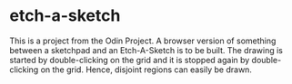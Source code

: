 # etch-a-sketch
This is a project from the Odin Project. A browser version of something between a sketchpad and an Etch-A-Sketch is to be built.
The drawing is started by double-clicking on the grid and it is stopped again by double-clicking on the grid. Hence, disjoint 
regions can easily be drawn.